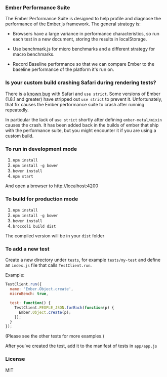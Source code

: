 ### Ember Performance Suite

The Ember Performance Suite is designed to help profile and diagnose
the performance of the Ember.js framework. The general strategy is:

- Browsers have a large variance in performance characteristics, so
  run each test in a new document, storing the results in localStorage.

- Use benchmark.js for micro benchmarks and a different strategy for
  macro benchmarks.

- Record Baseline performance so that we can compare Ember to the
  baseline performance of the platform it's run on.

### Is your custom build crashing Safari during rendering tests?

There is a [known bug](https://bugs.webkit.org/show_bug.cgi?id=138038) with
Safari and `use strict`. Some versions of Ember (1.8.1 and greater)
have stripped out `use strict` to prevent it. Unfortunately, that fix
causes the Ember performance suite to crash after running repeatedly.

In particular the lack of `use strict` shortly after defining `ember-metal/mixin`
causes the crash. It has been added back in the builds of ember that
ship with the performance suite, but you might encounter it if you are
using a custom build.

### To run in development mode

1. `npm install`
2. `npm install -g bower`
3. `bower install`
4. `npm start`

And open a browser to http://localhost:4200

### To build for production mode

1. `npm install`
2. `npm install -g bower`
3. `bower install`
4. `broccoli build dist`

The compiled version will be in your `dist` folder

### To add a new test

Create a new directory under `tests`, for example `tests/my-test`
and define an `index.js` file that calls `TestClient.run`.

Example:

```javascript
TestClient.run({
  name: 'Ember.Object.create',
  microBench: true,

  test: function() {
    TestClient.PEOPLE_JSON.forEach(function(p) {
      Ember.Object.create(p);
    });
  }
});
```

(Please see the other tests for more examples.)

After you've created the test, add it to the manifest of tests in
`app/app.js`

### License

MIT
